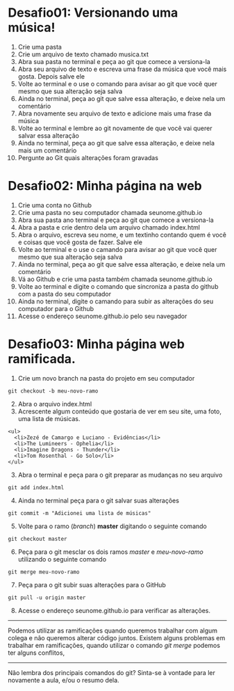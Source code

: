 <!-- Aula 06 - Git e Github -->
# Desafio01: Versionando uma música!

1. Crie uma pasta
2. Crie um arquivo de texto chamado musica.txt
3. Abra sua pasta no terminal e peça ao git que comece a versiona-la
4. Abra seu arquivo de texto e escreva uma frase da música que você mais gosta. Depois salve ele
5. Volte ao terminal e o use o comando para avisar ao git que você quer mesmo que sua alteração seja salva
6. Ainda no terminal, peça ao git que salve essa alteração, e deixe nela um comentário
7. Abra novamente seu arquivo de texto e adicione mais uma frase da música
8. Volte ao terminal e lembre ao git novamente de que você vai querer salvar essa alteração
9. Ainda no terminal, peça ao git que salve essa alteração, e deixe nela mais um comentário
10. Pergunte ao Git quais alterações foram gravadas

# Desafio02: Minha página na web

1. Crie uma conta no Github
2. Crie uma pasta no seu computador chamada seunome.github.io
3. Abra sua pasta ano terminal e peça ao git que comece a versiona-la
4. Abra a pasta e crie dentro dela um arquivo chamado index.html
5. Abra o arquivo, escreva seu nome, e um textinho contando quem é você e coisas que você gosta de fazer. Salve ele
6. Volte ao terminal e o use o camando para avisar ao git que você quer mesmo que sua alteração seja salva
7. Ainda no terminal, peça ao git que salve essa alteração, e deixe nela um comentário
8. Vá ao Github e crie uma pasta também chamada seunome.github.io
9. Volte ao terminal e digite o comando que sincroniza a pasta do github com a pasta do seu computador
10. Ainda no terminal, digite o camando para subir as alterações do seu computador para o Github
11. Acesse o endereço seunome.github.io pelo seu navegador

# Desafio03: Minha página web ramificada.

1. Crie um novo branch na pasta do projeto em seu computador
```
git checkout -b meu-novo-ramo
```
2. Abra o arquivo index.html
2. Acrescente algum conteúdo que gostaria de ver em seu site, uma foto, uma lista de músicas.
```
<ul>
  <li>Zezé de Camargo e Luciano - Evidências</li>
  <li>The Lumineers - Ophelia</li>
  <li>Imagine Dragons - Thunder</li>
  <li>Tom Rosenthal - Go Solo</li>
</ul>
```
3. Abra o terminal e peça para o git preparar as mudanças no seu arquivo
```
git add index.html
```
4. Ainda no terminal peça para o git salvar suas alterações
```
git commit -m "Adicionei uma lista de músicas"
```
5. Volte para o ramo (_branch_) **master** digitando o seguinte comando
```
git checkout master
```
6. Peça para o git mesclar os dois ramos _master_ e _meu-novo-ramo_ utilizando o seguinte comando
```
git merge meu-novo-ramo
```
7. Peça para o git subir suas alterações para o GitHub
```
git pull -u origin master
```
8. Acesse o endereço seunome.github.io para verificar as alterações.

---
Podemos utilizar as ramificações quando queremos trabalhar com algum colega e não queremos alterar código juntos.
Existem alguns problemas em trabalhar em ramificações, quando utilizar o comando _git merge_ podemos ter alguns conflitos,

---


Não lembra dos principais comandos do git? Sinta-se à vontade para ler novamente a aula, e/ou o resumo dela.
